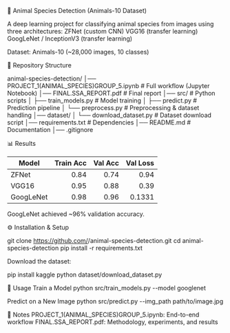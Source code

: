🐾 Animal Species Detection (Animals-10 Dataset)

A deep learning project for classifying animal species from images using three architectures:
ZFNet (custom CNN)
VGG16 (transfer learning)
GoogLeNet / InceptionV3 (transfer learning)

Dataset: Animals-10
 (~28,000 images, 10 classes)

 📂 Repository Structure
 
 animal-species-detection/
│── PROJECT_1(ANIMAL_SPECIES)GROUP_5.ipynb   # Full workflow (Jupyter Notebook)
│── FINAL.SSA_REPORT.pdf                     # Final report
│── src/                                     # Python scripts
│   ├── train_models.py                      # Model training
│   ├── predict.py                           # Prediction pipeline
│   └── preprocess.py                        # Preprocessing & dataset handling
│── dataset/
│   └── download_dataset.py                  # Dataset download script
│── requirements.txt                         # Dependencies
│── README.md                                # Documentation
│── .gitignore

📊 Results

| Model     | Train Acc | Val Acc | Val Loss |
| --------- | --------: | ------: | -------: |
| ZFNet     |      0.84 |    0.74 |     0.94 |
| VGG16     |      0.95 |    0.88 |     0.39 |
| GoogLeNet |      0.98 |    0.96 |   0.1331 |

GoogLeNet achieved ~96% validation accuracy.

⚙️ Installation & Setup

git clone https://github.com/<your-username>/animal-species-detection.git
cd animal-species-detection
pip install -r requirements.txt

Download the dataset:

pip install kaggle
python dataset/download_dataset.py

🚀 Usage
Train a Model
python src/train_models.py --model googlenet

Predict on a New Image
python src/predict.py --img_path path/to/image.jpg

📜 Notes
PROJECT_1(ANIMAL_SPECIES)GROUP_5.ipynb: End-to-end workflow
FINAL.SSA_REPORT.pdf: Methodology, experiments, and results
